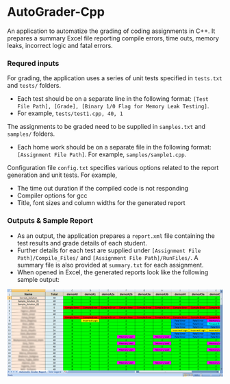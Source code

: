 # AutoGrader-Cpp
An application to automatize the grading of coding assignments in C++. It prepares a summary
Excel file reporting compile errors, time outs, memory leaks, incorrect logic and fatal errors. 

### Requred inputs

For grading, the application uses a series of unit tests specified in ```tests.txt``` and ```tests/``` folders. 
- Each test should be on a separate line in the following format: ```[Test File Path], [Grade], [Binary 1/0 Flag for Memory Leak Testing]```. 
- For example, ```tests/test1.cpp, 40, 1```

The assignments to be graded need to be supplied in ```samples.txt``` and ```samples/``` folders. 
- Each home work should be on a separate file in the following format: ```[Assignment File Path]```. For example, ```samples/sample1.cpp```. 

Configuration file ```config.txt``` specifies various options related to the report generation and unit tests. For example, 
- The time out duration if the compiled code is not responding
- Compiler options for gcc
- Title, font sizes and column widths for the generated report

### Outputs & Sample Report
- As an output, the application prepares a ```report.xml``` file containing the test results and grade details of each student. 
- Further details for each test are supplied under ```[Assignment File Path]/Compile_Files/``` and ```[Assignment File Path]/RunFiles/```. A summary file is also provided at ```summary.txt``` for each assignment. 
- When opened in Excel, the generated reports look like the following sample output: 
<img src="sample_output.png">
